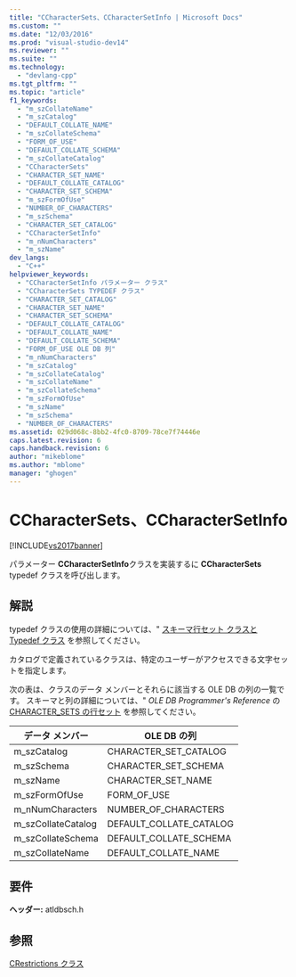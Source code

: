 ```yaml
---
title: "CCharacterSets、CCharacterSetInfo | Microsoft Docs"
ms.custom: ""
ms.date: "12/03/2016"
ms.prod: "visual-studio-dev14"
ms.reviewer: ""
ms.suite: ""
ms.technology: 
  - "devlang-cpp"
ms.tgt_pltfrm: ""
ms.topic: "article"
f1_keywords: 
  - "m_szCollateName"
  - "m_szCatalog"
  - "DEFAULT_COLLATE_NAME"
  - "m_szCollateSchema"
  - "FORM_OF_USE"
  - "DEFAULT_COLLATE_SCHEMA"
  - "m_szCollateCatalog"
  - "CCharacterSets"
  - "CHARACTER_SET_NAME"
  - "DEFAULT_COLLATE_CATALOG"
  - "CHARACTER_SET_SCHEMA"
  - "m_szFormOfUse"
  - "NUMBER_OF_CHARACTERS"
  - "m_szSchema"
  - "CHARACTER_SET_CATALOG"
  - "CCharacterSetInfo"
  - "m_nNumCharacters"
  - "m_szName"
dev_langs: 
  - "C++"
helpviewer_keywords: 
  - "CCharacterSetInfo パラメーター クラス"
  - "CCharacterSets TYPEDEF クラス"
  - "CHARACTER_SET_CATALOG"
  - "CHARACTER_SET_NAME"
  - "CHARACTER_SET_SCHEMA"
  - "DEFAULT_COLLATE_CATALOG"
  - "DEFAULT_COLLATE_NAME"
  - "DEFAULT_COLLATE_SCHEMA"
  - "FORM_OF_USE OLE DB 列"
  - "m_nNumCharacters"
  - "m_szCatalog"
  - "m_szCollateCatalog"
  - "m_szCollateName"
  - "m_szCollateSchema"
  - "m_szFormOfUse"
  - "m_szName"
  - "m_szSchema"
  - "NUMBER_OF_CHARACTERS"
ms.assetid: 029d068c-8bb2-4fc0-8709-78ce7f74446e
caps.latest.revision: 6
caps.handback.revision: 6
author: "mikeblome"
ms.author: "mblome"
manager: "ghogen"
---
```

# CCharacterSets、CCharacterSetInfo
[!INCLUDE[vs2017banner](../../assembler/inline/includes/vs2017banner.md)]

パラメーター **CCharacterSetInfo**クラスを実装するに **CCharacterSets** typedef クラスを呼び出します。  
  
## 解説  
 typedef クラスの使用の詳細については、" [スキーマ行セット クラスと Typedef クラス](../Topic/Schema%20Rowset%20Classes%20and%20Typedef%20Classes.md) を参照してください。  
  
 カタログで定義されているクラスは、特定のユーザーがアクセスできる文字セットを指定します。  
  
 次の表は、クラスのデータ メンバーとそれらに該当する OLE DB の列の一覧です。  スキーマと列の詳細については、" *OLE DB Programmer's Reference* の [CHARACTER\_SETS の行セット](https://msdn.microsoft.com/en-us/library/ms722638.aspx) を参照してください。  
  
|データ メンバー|OLE DB の列|  
|--------------|---------------|  
|m\_szCatalog|CHARACTER\_SET\_CATALOG|  
|m\_szSchema|CHARACTER\_SET\_SCHEMA|  
|m\_szName|CHARACTER\_SET\_NAME|  
|m\_szFormOfUse|FORM\_OF\_USE|  
|m\_nNumCharacters|NUMBER\_OF\_CHARACTERS|  
|m\_szCollateCatalog|DEFAULT\_COLLATE\_CATALOG|  
|m\_szCollateSchema|DEFAULT\_COLLATE\_SCHEMA|  
|m\_szCollateName|DEFAULT\_COLLATE\_NAME|  
  
## 要件  
 **ヘッダー:** atldbsch.h  
  
## 参照  
 [CRestrictions クラス](../Topic/CRestrictions%20Class.md)